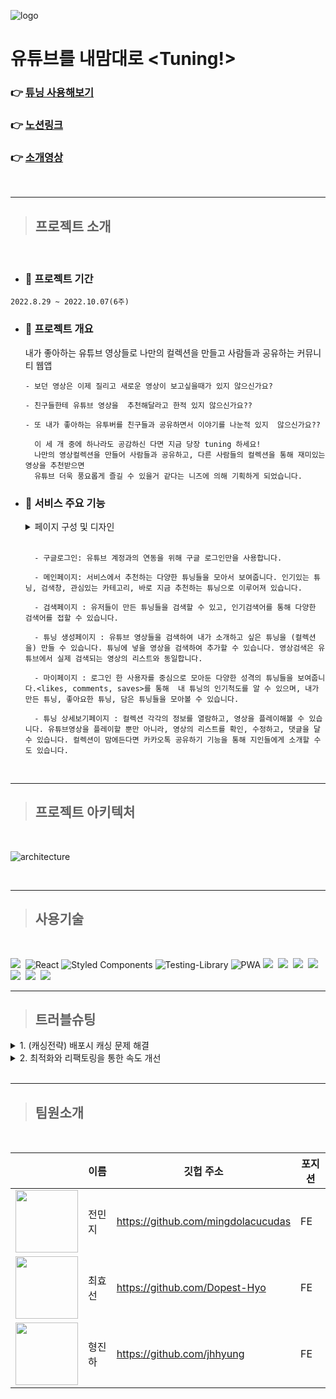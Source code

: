 ![logo](https://slack-imgs.com/?c=1&o1=ro&url=https%3A%2F%2Fwww.notion.so%2Fimage%2Fhttps%253A%252F%252Fs3-us-west-2.amazonaws.com%252Fsecure.notion-static.com%252Ff43a48d8-ad3a-4f3f-8e61-9cc772bf7736%252Fproject_cover_image.png%3Ftable%3Dblock%26id%3D154a5009-0fe5-4651-9c80-d130f5f775b7%26spaceId%3D25baf198-14f4-4c01-b098-e9973b36b6ee%26width%3D2000%26userId%3D%26cache%3Dv2)

# 유튜브를 내맘대로 <Tuning!>

### 👉 [튜닝 사용해보기](https://www.tube-tuning.com/)

### 👉 [노션링크](https://www.notion.so/bohyeonkim/154a50090fe546519c80d130f5f775b7)

### 👉 [소개영상](https://www.youtube.com/watch?v=qcqPacw5v_Q)

<br>

---

> ## 프로젝트 소개

  <br>
  
- ### 📆 프로젝트 기간

`2022.8.29 ~ 2022.10.07(6주)`

- ### 📢 프로젝트 개요

  내가 좋아하는 유튜브 영상들로 나만의 컬렉션을 만들고 사람들과 공유하는 커뮤니티 웹앱

      - 보던 영상은 이제 질리고 새로운 영상이 보고싶을때가 있지 않으신가요?

      - 친구들한테 유튜브 영상을  추천해달라고 한적 있지 않으신가요??

      - 또 내가 좋아하는 유투버를 친구들과 공유하면서 이야기를 나눈적 있지  않으신가요??

        이 세 개 중에 하나라도 공감하신 다면 지금 당장 tuning 하세요!
        나만의 영상컬렉션을 만들어 사람들과 공유하고, 다른 사람들의 컬렉션을 통해 재미있는 영상을 추천받으면
        유튜브 더욱 풍요롭게 즐길 수 있을거 같다는 니즈에 의해 기획하게 되었습니다.

* ### 📲 서비스 주요 기능

    <details>
    <summary> 페이지 구성 및 디자인</summary>
    <div markdown="1">

  ![페이지 이미지](https://s3.us-west-2.amazonaws.com/secure.notion-static.com/d53fa4d0-763d-49dd-bd0d-cdeae4f6cdf9/Untitled.png?X-Amz-Algorithm=AWS4-HMAC-SHA256&X-Amz-Content-Sha256=UNSIGNED-PAYLOAD&X-Amz-Credential=AKIAT73L2G45EIPT3X45%2F20221003%2Fus-west-2%2Fs3%2Faws4_request&X-Amz-Date=20221003T115458Z&X-Amz-Expires=86400&X-Amz-Signature=f7d2f4776e661463c372322576fa0ea659ed911375d4c09dde2b82de76715d96&X-Amz-SignedHeaders=host&response-content-disposition=filename%20%3D%22Untitled.png%22&x-id=GetObject)

    </div>
    </details>
    <br>

        - 구글로그인: 유튜브 계정과의 연동을 위해 구글 로그인만을 사용합니다.

        - 메인페이지: 서비스에서 추천하는 다양한 튜닝들을 모아서 보여줍니다. 인기있는 튜닝, 검색창, 관심있는 카테고리, 바로 지금 추천하는 튜닝으로 이루어져 있습니다.

        - 검색페이지 : 유저들이 만든 튜닝들을 검색할 수 있고, 인기검색어를 통해 다양한 검색어를 접할 수 있습니다.

        - 튜닝 생성페이지 : 유튜브 영상들을 검색하여 내가 소개하고 싶은 튜닝을 (컬렉션을) 만들 수 있습니다. 튜닝에 넣을 영상을 검색하여 추가할 수 있습니다. 영상검색은 유튜브에서 실제 검색되는 영상의 리스트와 동일합니다.

        - 마이페이지 : 로그인 한 사용자를 중심으로 모아둔 다양한 성격의 튜닝들을 보여줍니다.<likes, comments, saves>를 통해  내 튜닝의 인기척도를 알 수 있으며, 내가 만든 튜닝, 좋아요한 튜닝, 담은 튜닝들을 모아볼 수 있습니다.

        - 튜닝 상세보기페이지 : 컬렉션 각각의 정보를 열람하고, 영상을 플레이해볼 수 있습니다. 유튜브영상을 플레이할 뿐만 아니라, 영상의 리스트를 확인, 수정하고, 댓글을 달 수 있습니다. 컬렉션이 맘에든다면 카카오톡 공유하기 기능을 통해 지인들에게 소개할 수도 있습니다.

<br>

---

> ## 프로젝트 아키텍처

 <br>
 
![architecture](https://figma-alpha-api.s3.us-west-2.amazonaws.com/images/db1c34b9-3670-472f-89c4-80b65acd4874)

<br>

---

> ## 사용기술

<br>

<img src="https://img.shields.io/badge/JavaScript-F7DF1E?style=for-the-badge&logo=JavaScript&logoColor=black"/>&nbsp;
![React](https://img.shields.io/badge/react-%2320232a.svg?style=for-the-badge&logo=react&logoColor=%2361DAFB)
![Styled Components](https://img.shields.io/badge/styled--components-DB7093?style=for-the-badge&logo=styled-components&logoColor=white)
![Testing-Library](https://img.shields.io/badge/-TestingLibrary-%23E33332?style=for-the-badge&logo=testing-library&logoColor=white)
![PWA](https://img.shields.io/badge/-PWA-%23593d88?style=for-the-badge&logo=PWA&logoColor=white)
<img src="https://img.shields.io/badge/Redux Toolkit-764ABC?style=for-the-badge&logo=Redux&logoColor=white"/>&nbsp;
<img src="https://img.shields.io/badge/Axios-5A29E4?style=for-the-badge&logo=Axios&logoColor=white"/>&nbsp;
<img src="https://img.shields.io/badge/Git-F05032?style=for-the-badge&logo=Git&logoColor=white"/>&nbsp;
<img src="https://img.shields.io/badge/GitHub-181717?style=for-the-badge&logo=GitHub&logoColor=white"/>&nbsp;
<img src="https://img.shields.io/badge/GitHub Actions-2088FF?style=for-the-badge&logo=GitHub Actions&logoColor=white"/>&nbsp;
<img src="https://img.shields.io/badge/Amazon S3-569A31?style=for-the-badge&logo=Amazon S3&logoColor=white"/>&nbsp;
<img src="https://img.shields.io/badge/Amazon CloudFront-232F3E?style=for-the-badge&logo=Amazon AWS&logoColor=white"/>&nbsp;
<br>

---

> ## 트러블슈팅

<details>
 <summary> 1. (캐싱전략) 배포시 캐싱 문제 해결</summary>
<div markdown="1">
<br>
> 문제상황 (AS-IS)
<br>
배포시에  변경된 사항들이 실시간으로 업데이트 되지 못하고, 배포후 강력 새로고침을 해야 변경사항들이 반영됨. 
→ 피드백을 반영하여 수정하여도 유저들에게 변경된 사항을 바로 보여줄수 없음.**
>

> 핵심문제 정의
> <br>
> 기존의 데이터가 계속 존재하는 상황. 프론트쪽에서 캐싱이 되고 있는 곳은 총 두 곳:
> `CloudFront`와 `Service worker`에서 캐싱되고 있음을 인지
> → 네트워크 탭을 통해 확인 해보니 service worker에서 캐싱된 데이터가 들어오고 있음을 확인.

    + service worker를 register()에서 unregister()로 전환하면 변경사항이 반영되기 시작하는 것을 확인

”**서비스워커가 index.html을 캐싱하지 못하도록 해야함”**

>

> 해결방안
> <br>
> service-woker 내의 cache storage api**를 사용하여 캐싱을 커스텀 하거나 **workbox**를 통해 서비스워커를 조작하는 방법이 존재.
> workbox는 **Cache First, Network First, Network Only, Cache Only등으로 캐싱전략이 나눠져 있으며, 원하는 파일들을 선택하여 캐싱설정이 가능
> → _workbox를 통해 필수로 사용하는 icon, webp, otf형식의 파일들만 캐싱되도록 설정._\*\*

---

> 해결 후 효과 (TO-BE)
> <br>
> 필요한 파일들만 캐싱함으로써 로딩속도는 캐싱 전보다 높이고,
> 업데이트된 사항은 바로바로 업데이트 될 수 있도록 함.\*\*

 </div>
</details>

<details>
 <summary>2. 최적화와 리팩토링을 통한 속도 개선</summary>
<div markdown="1">
<br>
> 문제상황 (AS-IS)
<br>
> 유저테스트 초기에 이미지 로딩속도가 느리다는 피드백을 많이 받게됨.
> 이미지의 경우 아래 사진과 같이 이미지가 깨져서 들어오게되는 상황
> 데스크탑에서는 무리없이 작동됐으나, 모바일 환경에서 특히 느려짐.\*\*

> 핵심문제 정의
> <br>

1. 라이트하우스의 진단결과 이미지 크기가 크며, 사용하지 않는 자바스크립트 코드가 많다는 진단을 받음.
   —> 주로보여지는 유튜브 썸네일의 경우, 유튜브 자체 썸네일로 크기조절이 어려운 상황.
   —> 한번에 이미지를 갖고 오는 양을 줄여야 함.
2. 컴포넌트가 복잡하게 얽혀있어 리팩토링을 통해 렌더링이 적절한시기에 되지 않는 상황. 세개의 탭으로 나뉘어있는 마이페이지는 하나의 컴포넌트에서 모두 관리하고 있어 하나의 탭이 렌더링 될때마다 다른 탭들도 렌더링이 되고 있음.
   —> 한 컴포넌트에 여러개의 useEffect가 있어 마운트 속도를 지연시키고, 의존성 배열에 변화가 있을 때마다 리렌더링을 유발함.\*\*
   >

> 해결방안
> <br>
> 성능을 올리고 이미지 로딩을 빠르게 가져올 수 있는 방법들을 실행.

1.  이미지 lazy 속성 적용
2.  무한스크롤 기능을 이용하여 한번에 최대 5개의 이미지만을 불러올 수 있도록 함.
3.  React.Lazy, Suspense를 사용한 코드스플리팅
4.  탭부분을 페이지로 분리.
5.  png, jpeg파일 → webp로 전환
6.  기본적으로 쓰이는 아이콘, 글꼴 → 서비스워커의 캐싱기능을 활용
7.  추가적으로, 로딩중일 때에는 로딩스피너를 추가하여 이용자 이탈을 막고, 무한스크롤 시 스켈레톤 UI를 추가하여 대기체감시간을 줄임.\*\*
    >

---

> 해결 후 효과 (TO-BE)
> <br>
> 메인페이지 기준: 라이트하우스 성능점수 37점 —> 57점 증가/ 총로딩시간 32ms →22ms로 단축 (맥북에어기준)
> 초기의 이미지 로딩이 느리다는 피드백 감소 + 로딩중 이미지가 깨지는 현상 사라짐.\*\*

> 👀리팩토링 전
> ![전](https://www.notion.so/image/https%3A%2F%2Fs3-us-west-2.amazonaws.com%2Fsecure.notion-static.com%2F814e39e2-0ec0-4bbd-a51e-ba83e311a1c5%2FIMG_A5D374C54241-1.jpeg?table=block&id=948bb06d-efdf-413f-93a9-4564496a7328&spaceId=25baf198-14f4-4c01-b098-e9973b36b6ee&width=2000&userId=119a1556-1a9b-48c3-ac40-92daf6d156cf&cache=v2)

> 👀리팩토링 후
> ![후](https://www.notion.so/image/https%3A%2F%2Fs3-us-west-2.amazonaws.com%2Fsecure.notion-static.com%2F98c0a12f-83f4-49fe-b06c-a1a2b235706f%2FIMG_1B45595660EB-1.jpeg?table=block&id=c1a4647f-178c-4c39-bf46-9e0a7963754f&spaceId=25baf198-14f4-4c01-b098-e9973b36b6ee&width=2000&userId=119a1556-1a9b-48c3-ac40-92daf6d156cf&cache=v2)

</div>
</details>

<br>

---

> ## 팀원소개

<br>

|                                                                                                                                                                                                                                                                                                                                                                        | 이름   | 깃헙 주소                          | 포지션 |
| ---------------------------------------------------------------------------------------------------------------------------------------------------------------------------------------------------------------------------------------------------------------------------------------------------------------------------------------------------------------------- | ------ | ---------------------------------- | ------ |
| <image src="https://www.notion.so/image/https%3A%2F%2Fs3-us-west-2.amazonaws.com%2Fsecure.notion-static.com%2F488b73fc-bb86-4a13-a51c-084a1e251eae%2FUntitled.png?table=block&id=e56653ca-f3df-4069-868d-06d6a9147d76&spaceId=25baf198-14f4-4c01-b098-e9973b36b6ee&width=2000&userId=119a1556-1a9b-48c3-ac40-92daf6d156cf&cache=v2"  width="100" height="100"></image> | 전민지 | https://github.com/mingdolacucudas | FE     |
| <image src="https://www.notion.so/image/https%3A%2F%2Fs3-us-west-2.amazonaws.com%2Fsecure.notion-static.com%2Fd1faaf66-ac2c-4317-8a5d-e93436246cd3%2FUntitled.png?table=block&id=642a009e-a26b-4f1d-8c5e-1412981b1533&spaceId=25baf198-14f4-4c01-b098-e9973b36b6ee&width=2000&userId=119a1556-1a9b-48c3-ac40-92daf6d156cf&cache=v2"  width="100" height="100"></image> | 최효선 | https://github.com/Dopest-Hyo      | FE     |
| <image src="https://www.notion.so/image/https%3A%2F%2Fs3-us-west-2.amazonaws.com%2Fsecure.notion-static.com%2F2b2dee9d-0e7e-4fb9-b432-6315e4e5f5ef%2FUntitled.png?table=block&id=ac5f2cb6-aa6c-46e3-b885-5627e25a35ad&spaceId=25baf198-14f4-4c01-b098-e9973b36b6ee&width=2000&userId=119a1556-1a9b-48c3-ac40-92daf6d156cf&cache=v2"  width="100" height="100"></image> | 형진하 | https://github.com/jhhyung         | FE     |
